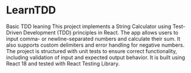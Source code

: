 # LearnTDD
Basic TDD leaning 
This project implements a String Calculator using Test-Driven Development (TDD) principles in React. The app allows users to input comma- or newline-separated numbers and calculate their sum. It also supports custom delimiters and error handling for negative numbers. The project is structured with unit tests to ensure correct functionality, including validation of input and expected output behavior. It is built using React 18 and tested with React Testing Library.